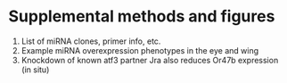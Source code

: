# Supplemental methods and figures

1. List of miRNA clones, primer info, etc.
2. Example miRNA overexpression phenotypes in the eye and wing
3. Knockdown of known atf3 partner Jra also reduces Or47b expression (in situ)